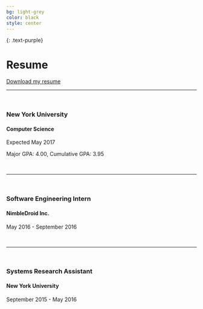 ```yaml
---
bg: light-grey
color: black
style: center
---
```


{: .text-purple}
# Resume

<a href="/pdf/2016-12-31-resume.pdf">Download my resume</a>

<hr>
<br>

### New York University

#### Computer Science

Expected May 2017

Major GPA: 4.00, Cumulative GPA: 3.95

<br>
<hr>
<br>

### Software Engineering Intern

#### NimbleDroid Inc.

May 2016 - September 2016

<br>
<hr>
<br>

### Systems Research Assistant

#### New York University

September 2015 - May 2016
